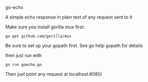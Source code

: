 go-echo

A simple echo response in plain text of any request sent to it

Make sure you install gorilla mux first:

    go get github.com/gorilla/mux 

Be sure to set up your gopath first. See go help gopath for details

then just run with

    go run goecho.go

Then just point any request at localhost:8080/

